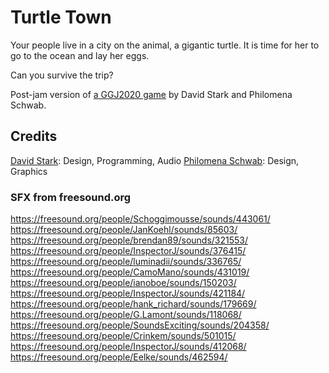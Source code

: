 # Turtle Town

Your people live in a city on the animal, a gigantic turtle. It is time for her to go to the ocean and lay her eggs.

Can you survive the trip?

Post-jam version of [a GGJ2020 game](https://globalgamejam.org/2020/games/sea-8) by David Stark and Philomena Schwab.

## Credits

[David Stark](https://twitter.com/zarkonnen_com): Design, Programming, Audio
[Philomena Schwab](https://twitter.com/PhilomenaSchwab): Design, Graphics

### SFX from freesound.org

https://freesound.org/people/Schoggimousse/sounds/443061/
https://freesound.org/people/JanKoehl/sounds/85603/
https://freesound.org/people/brendan89/sounds/321553/
https://freesound.org/people/InspectorJ/sounds/376415/
https://freesound.org/people/luminadii/sounds/336765/
https://freesound.org/people/CamoMano/sounds/431019/
https://freesound.org/people/ianoboe/sounds/150203/
https://freesound.org/people/InspectorJ/sounds/421184/
https://freesound.org/people/hank_richard/sounds/179669/
https://freesound.org/people/G.Lamont/sounds/118068/
https://freesound.org/people/SoundsExciting/sounds/204358/
https://freesound.org/people/Crinkem/sounds/501015/
https://freesound.org/people/InspectorJ/sounds/412068/
https://freesound.org/people/Eelke/sounds/462594/